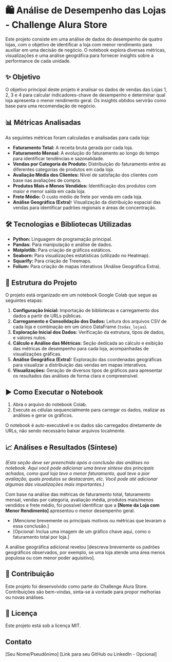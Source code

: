 # 🛍️ Análise de Desempenho das Lojas - Challenge Alura Store

Este projeto consiste em uma análise de dados do desempenho de quatro lojas, com o objetivo de identificar a loja com menor rendimento para auxiliar em uma decisão de negócio. O notebook explora diversas métricas, visualizações e uma análise geográfica para fornecer insights sobre a performance de cada unidade.

## ✨ Objetivo

O objetivo principal deste projeto é analisar os dados de vendas das Lojas 1, 2, 3 e 4 para calcular indicadores-chave de desempenho e determinar qual loja apresenta o menor rendimento geral. Os insights obtidos servirão como base para uma recomendação de negócio.

## 📊 Métricas Analisadas

As seguintes métricas foram calculadas e analisadas para cada loja:

- **Faturamento Total:** A receita bruta gerada por cada loja.
- **Faturamento Mensal:** A evolução do faturamento ao longo do tempo para identificar tendências e sazonalidade.
- **Vendas por Categoria de Produto:** Distribuição do faturamento entre as diferentes categorias de produtos em cada loja.
- **Avaliação Média dos Clientes:** Nível de satisfação dos clientes com base nas avaliações de compra.
- **Produtos Mais e Menos Vendidos:** Identificação dos produtos com maior e menor saída em cada loja.
- **Frete Médio:** O custo médio de frete por venda em cada loja.
- **Análise Geográfica (Extra):** Visualização da distribuição espacial das vendas para identificar padrões regionais e áreas de concentração.

## 🛠️ Tecnologias e Bibliotecas Utilizadas

- **Python:** Linguagem de programação principal.
- **Pandas:** Para manipulação e análise de dados.
- **Matplotlib:** Para criação de gráficos estáticos.
- **Seaborn:** Para visualizações estatísticas (utilizado no Heatmap).
- **Squarify:** Para criação de Treemaps.
- **Folium:** Para criação de mapas interativos (Análise Geográfica Extra).

## 📂 Estrutura do Projeto

O projeto está organizado em um notebook Google Colab que segue as seguintes etapas:

1.  **Configuração Inicial:** Importação de bibliotecas e carregamento dos dados a partir de URLs públicas.
2.  **Carregamento e Consolidação dos Dados:** Leitura dos arquivos CSV de cada loja e combinação em um único DataFrame (`todas_lojas`).
3.  **Exploração Inicial dos Dados:** Verificação da estrutura, tipos de dados, e valores nulos.
4.  **Cálculo e Análise das Métricas:** Seção dedicada ao cálculo e exibição das métricas de desempenho para cada loja, acompanhadas de visualizações gráficas.
5.  **Análise Geográfica (Extra):** Exploração das coordenadas geográficas para visualizar a distribuição das vendas em mapas interativos.
6.  **Visualizações:** Geração de diversos tipos de gráficos para apresentar os resultados das análises de forma clara e compreensível.

## ▶️ Como Executar o Notebook

1.  Abra o arquivo do notebook Colab.
2.  Execute as células sequencialmente para carregar os dados, realizar as análises e gerar os gráficos.

O notebook é auto-executável e os dados são carregados diretamente de URLs, não sendo necessário baixar arquivos localmente.

## 📈 Análises e Resultados (Síntese)

*(Esta seção deve ser preenchida após a conclusão das análises no notebook. Aqui você pode adicionar uma breve síntese dos principais achados, como qual loja teve o menor faturamento, qual teve a pior avaliação, quais produtos se destacaram, etc. Você pode até adicionar algumas das visualizações mais importantes.)*

Com base na análise das métricas de faturamento total, faturamento mensal, vendas por categoria, avaliação média, produtos mais/menos vendidos e frete médio, foi possível identificar que a **[Nome da Loja com Menor Rendimento]** apresentou o menor desempenho geral.

*   [Mencione brevemente os principais motivos ou métricas que levaram a essa conclusão.]
*   [Opcional: Inclua uma imagem de um gráfico chave aqui, como o faturamento total por loja.]

A análise geográfica adicional revelou [descreva brevemente os padrões geográficos observados, por exemplo, se uma loja atende uma área menos populosa ou com menor poder aquisitivo].

## 🤝 Contribuição

Este projeto foi desenvolvido como parte do Challenge Alura Store. Contribuições são bem-vindas, sinta-se à vontade para propor melhorias ou novas análises.

## 📝 Licença

Este projeto está sob a licença MIT.

## Contato

[Seu Nome/Pseudônimo]
[Link para seu GitHub ou LinkedIn - Opcional]
